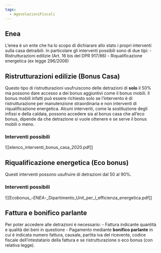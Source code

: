 ```yaml
---
tags:
  - AgevolazioniFiscali
---
```

## Enea

L’enea è un ente che ha lo scopo di dichiarare allo stato i propri interventi sulla casa detraibili. In particolare gli interventi possibili sono di due tipi: - Ristrutturazioni edilizie (Art. 16 bis del DPR 917/86) - Riqualificazione energetica (ex legge 296/2006)

## Ristrutturazioni edilizie (Bonus Casa)

Questo tipo di ristrutturazioni usufruiscono delle detrazioni di **solo** il 50% ma possono dare accesso a dei bonus aggiuntivi come il bonus mobili. Il bonus mobili infatti può essere richiesto solo se l’intervento è di ristrutturazione per manutenzione straordinaria e non interventi di riqualificazione energetica. Alcuni interventi, come la sostituzione degli infissi e della caldaia, possono accedere sia al bonus casa che all’eco bonus, dipende da che detrazione si vuole ottenere e se serve il bonus mobili o meno.

### Interventi possibili

![[elenco_interventi_bonus_casa_2020.pdf]]

## Riqualificazione energetica (Eco bonus)

Questi interventi possono usufruire di detrazioni dal 50 al 90%.

### Interventi possibili

![[Ecobonus_-_ENEA_-_Dipartimento_Unit_per_l_efficienza_energetica.pdf]]

## Fattura e bonifico parlante

Per poter accedere alle detrazioni è necessario: - Fattura indicante quantità e qualità dei beni in questione - Pagamento mediante **bonifico parlante** in cui è indicata numero fattura, causale, partita iva del ricevente, codice fiscale dell’intestatario della fattura e se ristrutturazione o eco bonus (con relativa legge).